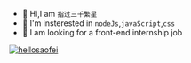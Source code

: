 - :bear: Hi,I am `指过三千繁星`
- :koala: I'm insterested in `nodeJs`,`javaScript`,`css`
- :tiger: I am looking for a front-end internship job

[![hellosaofei](https://github-readme-stats.vercel.app/api?username=hellosaofei)](https://github.com/anuraghazra/github-readme-stats)
